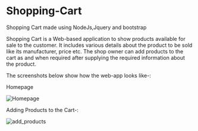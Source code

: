 # Shopping-Cart
Shopping Cart made using NodeJs,Jquery and bootstrap

Shopping Cart is a Web-based application to show products available for sale to the customer. It includes various details about the product to be sold 
like its manufacturer, price etc. The shop owner can add products to the cart as and when required after supplying the required information about the product.

The screenshots below show how the web-app looks like-:

Homepage

![Homepage](https://user-images.githubusercontent.com/51970199/61996431-d9b92400-b0b1-11e9-8eef-5d8a122fd3d2.PNG)

Adding Products to the Cart-:

![add_products](https://user-images.githubusercontent.com/51970199/61996540-eee28280-b0b2-11e9-9a35-aaba627c1942.PNG)


